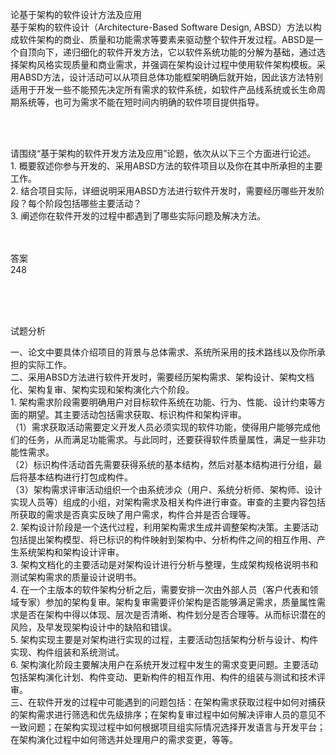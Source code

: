 <div class="detail lh2"><p>论基于架构的软件设计方法及应用<br/>基于架构的软件设计（Architecture-Based Software Design, ABSD）方法以构成软件架构的商业、质量和功能需求等要素来驱动整个软件开发过程。ABSD是一个自顶向下，递归细化的软件开发方法，它以软件系统功能的分解为基础，通过选择架构风格实现质量和商业需求，并强调在架构设计过程中使用软件架构模板。采用ABSD方法，设计活动可以从项目总体功能框架明确后就开始，因此该方法特别适用于开发一些不能预先决定所有需求的软件系统，如软件产品线系统或长生命周期系统等，也可为需求不能在短时间内明确的软件项目提供指导。<br/></p><br/><br/><p>请围绕“基于架构的软件开发方法及应用”论题，依次从以下三个方面进行论述。<br/>1. 概要叙述你参与开发的、采用ABSD方法的软件项目以及你在其中所承担的主要工作。<br/>2. 结合项目实际，详细说明采用ABSD方法进行软件开发时，需要经历哪些开发阶段？每个阶段包括哪些主要活动？<br/>3. 阐述你在软件开发的过程中都遇到了哪些实际问题及解决方法。<br/></p><br/><br/>答案<br/>248<p><br/></p><br/><br/>试题分析<br/><p>
一、论文中要具体介绍项目的背景与总体需求、系统所采用的技术路线以及你所承担的实际工作。<br/>
二、采用ABSD方法进行软件开发时，需要经历架构需求、架构设计、架构文档化、架构复审、架构实现和架构演化六个阶段。<br/>
1. 架构需求阶段需要明确用户对目标软件系统在功能、行为、性能、设计约束等方面的期望。其主要活动包括需求获取、标识构件和架构评审。<br/>
（1）需求获取活动需要定义开发人员必须实现的软件功能，使得用户能够完成他们的任务，从而满足功能需求。与此同时，还要获得软件质量属性，满足一些非功能性需求。<br/>
（2）标识构件活动首先需要获得系统的基本结构，然后对基本结构进行分组，最后将基本结构进行打包成构件。<br/>
（3）架构需求评审活动组织一个由系统涉众（用户、系统分析师、架构师、设计实现人员等）组成的小组，对架构需求及相关构件进行审查。审查的主要内容包括所获取的需求是否真实反映了用户需求，构件合并是否合理等。<br/>
2. 架构设计阶段是一个迭代过程，利用架构需求生成并调整架构决策。主要活动包括提出架构模型、将已标识的构件映射到架构中、分析构件之间的相互作用、产生系统架构和架构设计评审。<br/>
3. 架构文档化的主要活动是对架构设计进行分析与整理，生成架构规格说明书和测试架构需求的质量设计说明书。<br/>
4. 在一个主版本的软件架构分析之后，需要安排一次由外部人员（客户代表和领域专家）参加的架构复审。架构复审需要评价架构是否能够满足需求，质量属性需求是否在架构中得以体现、层次是否清晰、构件划分是否合理等。从而标识潜在的风险，及早发现架构设计中的缺陷和错误。<br/>
5. 架构实现主要是对架构进行实现的过程，主要活动包括架构分析与设计、构件实现、构件组装和系统测试。<br/>
6. 架构演化阶段主要解决用户在系统开发过程中发生的需求变更问题。主要活动包括架构演化计划、构件变动、更新构件的相互作用、构件的组装与测试和技术评审。<br/>
<strong>   </strong>三、在软件开发的过程中可能遇到的问题包括：在架构需求获取过程中如何对捕获的架构需求进行筛选和优先级排序；在架构复审过程中如何解决评审人员的意见不一致问题；在架构实现过程中如何根据项目组实际情况选择开发语言与开发平台；在架构演化过程中如何筛选并处理用户的需求变更，等等。</p></div>